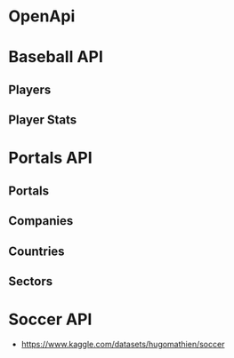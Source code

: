# OpenApi

# Baseball API

## Players

<div id="baseball-players"></div>
<script>
  SwaggerUIBundle({
    defaultModelsExpandDepth: -1,
    displayOperationId: true,
    dom_id: '#baseball-players',
    filter: 'Players',
    plugins: [],
    requestSnippetsEnabled: true,
    syntaxHighlight: {
      activate: true,
      theme: 'nord'
    },
    url: 'hagenhaus-hagenhaus-api-1-resolved.json'
  });
</script>

## Player Stats

<div id="baseball-player-stats"></div>
<script>
  SwaggerUIBundle({
    defaultModelsExpandDepth: -1,
    displayOperationId: true,
    dom_id: '#baseball-player-stats',
    filter: 'Player Stats',
    plugins: [],
    requestSnippetsEnabled: true,
    syntaxHighlight: {
      activate: true,
      theme: 'nord'
    },
    url: 'hagenhaus-hagenhaus-api-1-resolved.json'
  });
</script>

# Portals API

## Portals

<div id="swagger-portals"></div>
<script>
  SwaggerUIBundle({
    defaultModelsExpandDepth: -1,
    displayOperationId: true,
    dom_id: '#swagger-portals',
    filter: 'Portals',
    plugins: [],
    requestSnippetsEnabled: true,
    syntaxHighlight: {
      activate: true,
      theme: 'nord'
    },
    url: 'hagenhaus-hagenhaus-api-1-resolved.json'/*,
    operationsSorter: (a, b) => {
      var methodsOrder = ['get', 'post', 'put', 'delete', 'patch', 'options', 'trace'];
      var result = methodsOrder.indexOf( a.get('method') ) - methodsOrder.indexOf( b.get('method') );
      if (result === 0) {
        result = a.get('path').localeCompare(b.get('path'));
      }
      return result;
    }*/
  });
</script>

## Companies

<div id="swagger-companies"></div>
<script>
  SwaggerUIBundle({
    defaultModelsExpandDepth: -1,
    displayOperationId: true,
    dom_id: '#swagger-companies',
    filter: 'Companies',
    plugins: [],
    requestSnippetsEnabled: true,
    syntaxHighlight: {
      activate: true,
      theme: 'nord'
    },
    url: 'hagenhaus-hagenhaus-api-1-resolved.json'
  });
</script>

## Countries

<div id="swagger-countries"></div>
<script>
  SwaggerUIBundle({
    defaultModelsExpandDepth: -1,
    displayOperationId: true,
    dom_id: '#swagger-countries',
    filter: 'Countries',
    plugins: [],
    requestSnippetsEnabled: true,
    syntaxHighlight: {
      activate: true,
      theme: 'nord'
    },
    url: 'hagenhaus-hagenhaus-api-1-resolved.json'
  });
</script>

## Sectors

<div id="swagger-sectors"></div>
<script>
  SwaggerUIBundle({
    defaultModelsExpandDepth: -1,
    displayOperationId: true,
    dom_id: '#swagger-sectors',
    filter: 'Sectors',
    plugins: [],
    requestSnippetsEnabled: true,
    syntaxHighlight: {
      activate: true,
      theme: 'nord'
    },
    url: 'hagenhaus-hagenhaus-api-1-resolved.json'
  });
</script>

# Soccer API

* https://www.kaggle.com/datasets/hugomathien/soccer